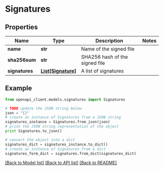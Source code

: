 # Signatures


## Properties

Name | Type | Description | Notes
------------ | ------------- | ------------- | -------------
**name** | **str** | Name of the signed file | 
**sha256sum** | **str** | SHA256 hash of the signed file | 
**signatures** | [**List[Signature]**](Signature.md) | A list of signatures | 

## Example

```python
from openapi_client.models.signatures import Signatures

# TODO update the JSON string below
json = "{}"
# create an instance of Signatures from a JSON string
signatures_instance = Signatures.from_json(json)
# print the JSON string representation of the object
print Signatures.to_json()

# convert the object into a dict
signatures_dict = signatures_instance.to_dict()
# create an instance of Signatures from a dict
signatures_form_dict = signatures.from_dict(signatures_dict)
```
[[Back to Model list]](../README.md#documentation-for-models) [[Back to API list]](../README.md#documentation-for-api-endpoints) [[Back to README]](../README.md)


